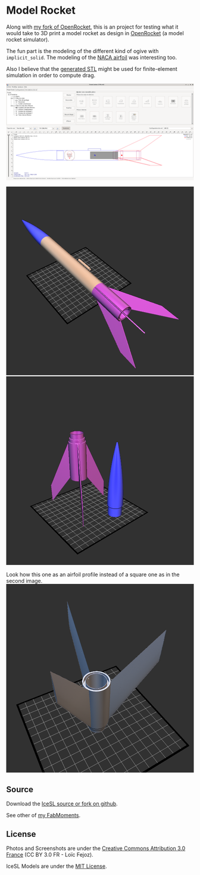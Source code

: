 Model Rocket
============

Along with [my fork of OpenRocket](https://github.com/loic-fejoz/openrocket/tree/icesl-export), this is an project for testing what it would take to 3D print a model rocket as design in [OpenRocket](openrocket.info/) (a model rocket simulator).

The fun part is the modeling of the different kind of ogive with `implicit_solid`. The modeling of the [NACA airfoil](../naca-airfoil) was interesting too.

Also I believe that the [generated STL](test-marching-0_2.stl) might be used for finite-element simulation in order to compute drag.

![A screenshot of OpenRocket used to design the rocket](shot0002.png)

![A first tentative of exporting the design to IceSL](shot0000.png)
![Only showing the parts to be 3D printed](shot0001.png)

Look how this one as an airfoil profile instead of a square one as in the second image.
![](shot0003.png)

## Source

Download the [IceSL source or fork on github](https://github.com/loic-fejoz/loic-fejoz-fabmoments/tree/master/openrocket).

See other of [my FabMoments](https://github.com/loic-fejoz/loic-fejoz-fabmoments/tree/master/).

## License

Photos and Screenshots are under the [Creative Commons Attribution 3.0 France](https://creativecommons.org/licenses/by/3.0/fr/) (CC BY 3.0 FR - Loïc Fejoz).

IceSL Models are under the [MIT License](http://opensource.org/licenses/MIT).
